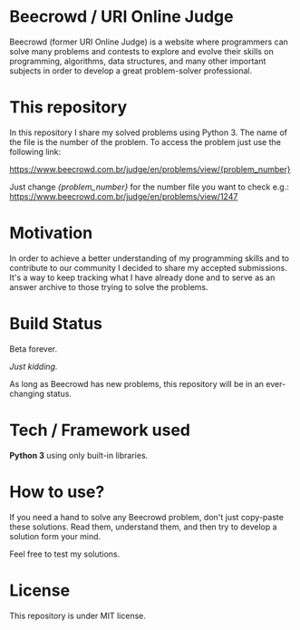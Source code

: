 # Beecrowd / URI Online Judge

Beecrowd (former URI Online Judge) is a website where programmers can solve many problems and contests to explore and evolve their skills on programming, algorithms, data structures, and many other important subjects in order to develop a great problem-solver professional.

# This repository

In this repository I share my solved problems using Python 3. The name of the file is the number of the problem. To access the problem just use the following link:

https://www.beecrowd.com.br/judge/en/problems/view/{problem_number}

Just change *{problem_number}* for the number file you want to check e.g.:
https://www.beecrowd.com.br/judge/en/problems/view/1247

# Motivation

In order to achieve a better understanding of my programming skills and to contribute to our community I decided to share my accepted submissions.
It's a way to keep tracking what I have already done and to serve as an answer archive to those trying to solve the problems.

# Build Status

Beta forever.

*Just kidding.*

As long as Beecrowd has new problems, this repository will be in an ever-changing status.

# Tech / Framework used

__Python 3__ using only built-in libraries.

# How to use?

If you need a hand to solve any Beecrowd problem, don't just copy-paste these solutions.
Read them, understand them, and then try to develop a solution form your mind.

Feel free to test my solutions.

# License

This repository is under MIT license.